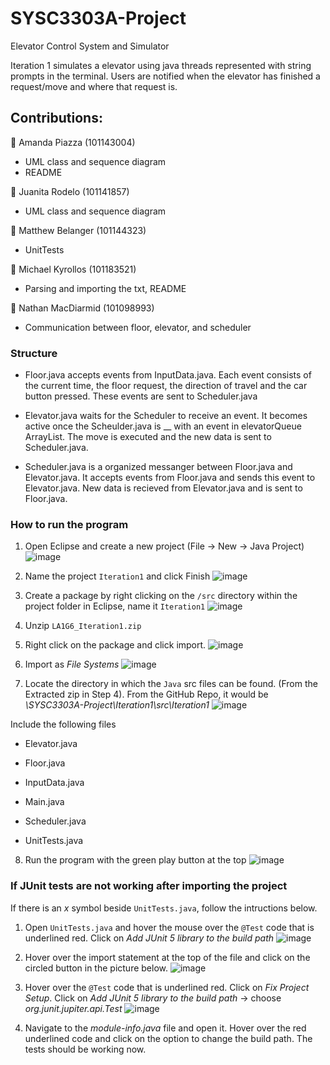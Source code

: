 # SYSC3303A-Project
Elevator Control System and Simulator

Iteration 1 simulates a elevator using java threads represented with string prompts in the terminal. 
Users are notified when the elevator has finished a request/move and where that request is. 

## Contributions:
🥇 Amanda Piazza (101143004)
  * UML class and sequence diagram
  * README
     
🥇 Juanita Rodelo (101141857) 

   * UML class and sequence diagram
     
🥇 Matthew Belanger (101144323)

   * UnitTests
     
🥇 Michael Kyrollos (101183521)  

   * Parsing and importing the txt, README    
     
🥇 Nathan MacDiarmid (101098993) 

   * Communication between floor, elevator, and scheduler

### Structure 
   * Floor.java accepts events from InputData.java. Each event consists of the current time, the floor request, 
   the direction of travel and the car button pressed. These events are sent to Scheduler.java

   * Elevator.java waits for the Scheduler to receive an event. It becomes active once the Scheulder.java is __ 
   with an event in elevatorQueue ArrayList. The move is executed and the new data is sent to Scheduler.java.

   * Scheduler.java is a organized messanger between Floor.java and Elevator.java. It accepts events from Floor.java
   and sends this event to Elevator.java. New data is recieved from Elevator.java and is sent to Floor.java. 

### How to run the program 

1. Open Eclipse and create a new project (File -> New -> Java Project) 
![image](https://user-images.githubusercontent.com/83596468/216786219-4e559573-85a0-4100-81df-c2c23d15ea32.png)

2. Name the project `Iteration1` and click Finish
![image](https://user-images.githubusercontent.com/83596468/216786386-3ffaf643-faab-4255-9908-d77b35eca975.png)


3. Create a package by right clicking on the `/src` directory within the project folder in Eclipse, name it `Iteration1`
![image](https://user-images.githubusercontent.com/83596468/216786372-91076533-1801-4994-bf42-1e1a536fa466.png)

4. Unzip `LA1G6_Iteration1.zip`

5. Right click on the package and click import. 
![image](https://user-images.githubusercontent.com/83596468/216786495-5d985799-9387-400c-9259-7408bfebccbc.png)
 
 6. Import as *File Systems*
![image](https://user-images.githubusercontent.com/83596468/216786536-9a76c9f4-8cd5-4bbf-a2cf-cd02b018e413.png)

7. Locate the directory in which the `Java` src files can be found. (From the Extracted zip in Step 4). From the GitHub Repo, it would be *\SYSC3303A-Project\Iteration1\src\Iteration1*
![image](https://user-images.githubusercontent.com/83596468/216787074-54510204-1e15-4962-bf5e-0ccc8cf7e359.png)

Include the following files 
  * Elevator.java

  * Floor.java

  * InputData.java

  * Main.java

  * Scheduler.java

  * UnitTests.java
    
8. Run the program with the green play button at the top
![image](https://user-images.githubusercontent.com/83596468/216787181-8ad4004f-394d-4835-aacc-642752549049.png)

### If JUnit tests are not working after importing the project 
If there is an *x* symbol beside `UnitTests.java`, follow the intructions below. 
1. Open `UnitTests.java` and hover the mouse over the `@Test` code that is underlined red. Click on *Add JUnit 5 library to the build path* 
![image](https://user-images.githubusercontent.com/83596468/216787312-73facca9-c433-4b90-a1af-33095390789c.png)
2. Hover over the import statement at the top of the file and click on the circled button in the picture below. 
![image](https://user-images.githubusercontent.com/83596468/216787347-d2ad945f-54fb-4d6e-a3af-02d162ca3b9c.png)

3. Hover over the `@Test` code that is underlined red. Click on *Fix Project Setup*. Click on *Add JUnit 5 library to the build path* -> choose *org.junit.jupiter.api.Test*
![image](https://user-images.githubusercontent.com/83596468/216787518-42d8ac40-b375-4fc7-a69d-2f32f2eca610.png)

4. Navigate to the *module-info.java* file and open it. Hover over the red underlined code and click on the option to change the build path. The tests should be working now. 


